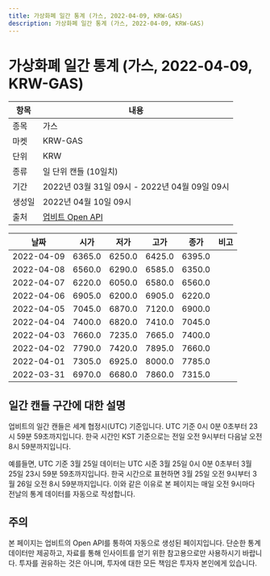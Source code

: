 ```yaml
---
title: 가상화폐 일간 통계 (가스, 2022-04-09, KRW-GAS)
description: 가상화폐 일간 통계 (가스, 2022-04-09, KRW-GAS)
---
```



가상화폐 일간 통계 (가스, 2022-04-09, KRW-GAS)
===

|항목|내용|
|--|--|
|종목|가스|
|마켓|KRW-GAS|
|단위|KRW|
|종류|일 단위 캔들 (10일치)|
|기간|2022년 03월 31일 09시 - 2022년 04월 09일 09시|
|생성일|2022년 04월 10일 09시|
|출처|[업비트 Open API](https://docs.upbit.com)|


|날짜|시가|저가|고가|종가|비고|
|--|--|--|--|--|--|
|2022-04-09|6365.0|6250.0|6425.0|6395.0|    |
|2022-04-08|6560.0|6290.0|6585.0|6350.0|    |
|2022-04-07|6220.0|6050.0|6580.0|6560.0|    |
|2022-04-06|6905.0|6200.0|6905.0|6220.0|    |
|2022-04-05|7045.0|6870.0|7120.0|6900.0|    |
|2022-04-04|7400.0|6820.0|7410.0|7045.0|    |
|2022-04-03|7660.0|7235.0|7665.0|7400.0|    |
|2022-04-02|7790.0|7420.0|7895.0|7660.0|    |
|2022-04-01|7305.0|6925.0|8000.0|7785.0|    |
|2022-03-31|6970.0|6680.0|7860.0|7315.0|    |


일간 캔들 구간에 대한 설명
---


업비트의 일간 캔들은 세계 협정시(UTC) 기준입니다. 
UTC 기준 0시 0분 0초부터 23시 59분 59초까지입니다. 
한국 시간인 KST 기준으로는 전일 오전 9시부터 다음날 오전 8시 59분까지입니다. 


예를들면, UTC 기준 3월 25일 데이터는 UTC 시준 3월 25일 0시 0분 0초부터 3월 25일 23시 59분 59초까지입니다. 
한국 시간으로 표현하면 3월 25일 오전 9시부터 3월 26일 오전 8시 59분까지입니다. 
이와 같은 이유로 본 페이지는 매일 오전 9시마다 전날의 통계 데이터를 자동으로 작성합니다. 


주의
---


본 페이지는 업비트의 Open API를 통하여 자동으로 생성된 페이지입니다. 
단순한 통계 데이터만 제공하고, 자료를 통해 인사이트를 얻기 위한 참고용으로만 사용하시기 바랍니다. 
투자를 권유하는 것은 아니며, 투자에 대한 모든 책임은 투자자 본인에게 있습니다. 
